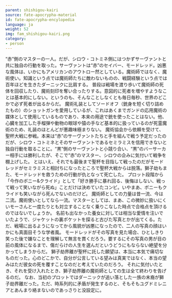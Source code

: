 ```yaml
---
parent: shishigou-kairi
source: fate-apocrypha-material
id: fate-apocrypha-encylopedia
language: ja
weight: 52
img: fam_shishigou-kairi.png
category:
- person
---
```


“赤”側のマスターの一人。だが、シロウ・コトミネ側にはつかずサーヴァントと共に独自の行動を取った。サーヴァントは“赤”のセイバー、モードレッド。凶悪な風体は、いかにもアメリカンのアウトロー然としている。魔術師ではなく、魔術使い。知識という点では魔術師たちに敵わないものの、戦闘経験という点では百年ほどを生きたダーニックに比肩する。
普段は戦場を渡り歩いて魔術師の死体を回収したり、魔術刻印を奪い合ったりする。意図的に死者を増やすようなことは基本的にしない。というのも、そんなことしなくとも毎日毎秒、世界のどこかで必ず死者が出るからだ。
魔術礼装としてソードオフ（銃身を短く切り詰めたもの）のショットガンを愛用しているが、これはあくまでガンドの応用魔術の媒体として使用しているものであり、本来の用途で銃を使ったことはない。他、心臓を加工した手榴弾や動物の眼球や猿の手など基本的に扱っているのが死霊魔術のため、礼装のほとんどが悪趣味極まりない。
魔術協会から依頼を受けて、聖杯大戦に参戦。本来は“赤”のサーヴァントたちと手を組んで戦う予定だったのだが、シロウ・コトミネとそのサーヴァントであるセミラミスを信用できないと独自行動を取ることに。“黒”側のサーヴァントと小競り合い、“黒”のバーサーカー相手には勝利したが、そこで“赤”のマスター、シロウの企みに気付いて戦争を棚上げした。
とはいえ、それでも最後まで聖杯を目指して戦ったのだがモードレッドがセミラミスと相討ちになったところで聖杯大戦からは脱落。獅子劫もまた、モードレッドを救うための行動が仇となって死亡した。
プロット段階から「今作のボニー&クライド」として「好き勝手に暴れ回る、後悔はしない、戦って戦って笑いながら死ぬ」ことだけは決めていたコンビ。いやまあ、ボニーもクライドも笑いながら死んでないのだけど。
魔術師としての力量は昔一流、今は二流。魔術使いとしてなら一流。マスターとしては、まあ、この微妙に扱いにくいモーさんと一度たりとも対立することなく乗りこなした時点で合格点を頂けるのではないでしょうか。
名前も出なかった養女に対しては相当な愛情を注いでいたようで、ジャケットの裏ポケットを探ると古びた写真とかが出てくる。ただ、戦場に出るようになってから風貌が凶悪になったので、二人の写真の顔はいかにも真面目そうな学者風。
モードレッドがその写真を見た場合、ひとしきり笑った後で嫌なことを理解して無言を貫くだろう。要するにその写真の男が目の前の風体になるまで、傷だらけの人生を選んだというどうにもならない絶望を分かってしまうからだ。
獅子劫界離が聖杯に託した願望は、本当に本気で痛切なものだった。心のどこかで、自分が公言している望みは真実ではなく、本当の望みはただ彼女の死を覆すことなのだと考えていたのだろう。
それに気付いたとき、それを受け入れたとき、獅子劫界離の魔術師としての生は全て終わりを告げるのだ。
なお、当初のプロットではダーニックが追い落とした一族の末裔が獅子劫界離だった。ただ、時系列的に矛盾が発生するのと、そもそもユグドミレニアとあんまり絡まないのであっさりと没設定に。
